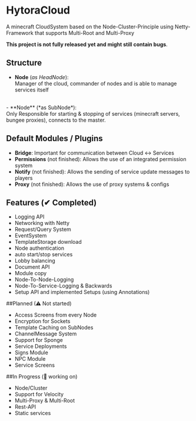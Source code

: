 
# HytoraCloud
A minecraft CloudSystem based on the Node-Cluster-Principle using Netty-Framework that supports Multi-Root and Multi-Proxy

**This project is not fully released yet and might still contain bugs**.

## Structure

- **Node** (*as HeadNode*): <br>
  Manager of the cloud, commander of nodes 
  and is able to manage services itself<br>
<br>
- **Node** (*as SubNode*): <br>
 Only Responsible for starting & stopping of services (minecraft servers, bungee proxies), connects to the master. <br>

## Default Modules / Plugins

- **Bridge**: Important for communication between Cloud <-> Services <br>
- **Permissions** (not finished): Allows the use of an integrated permission system <br>
- **Notify** (not finished): Allows the sending of service update messages to players <br>
- **Proxy** (not finished): Allows the use of proxy systems & configs <br>

## Features (✔ Completed)

- Logging API
- Networking with Netty
- Request/Query System
- EventSystem
- TemplateStorage download
- Node authentication
- auto start/stop services
- Lobby balancing
- Document API
- Module copy
- Node-To-Node-Logging 
- Node-To-Service-Logging & Backwards
- Setup API and implemented Setups (using Annotations)

##Planned (⚠ Not started)

- Access Screens from every Node
- Encryption for Sockets
- Template Caching on SubNodes
- ChannelMessage System
- Support for Sponge
- Service Deployments
- Signs Module
- NPC Module
- Service Screens

##In Progress (🚧 working on)

- Node/Cluster
- Support for Velocity
- Multi-Proxy & Multi-Root
- Rest-API
- Static services
               